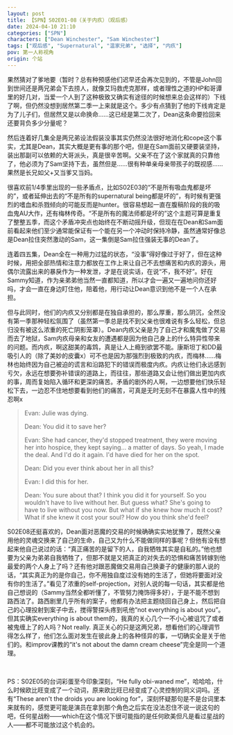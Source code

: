 ```yaml
---
layout: post
title: 【SPN】S02E01-08（关于内疚）（观后感）
date: 2024-04-10 21:10
categories: ["SPN"]
characters: ["Dean Winchester", "Sam Winchester"]
tags: ["观后感", "Supernatural", "温家兄弟", "选择", "内疚"]
pov: 第一人称视角
origin: 个站
---
```


果然猜对了爹地要（暂时？总有种预感他们迟早还会再次见到的，不管是John回到世间还是两兄弟会下去捞人，就像艾玛救虎克那样，或者理性之道的HP和哥谭里的好几对，当爱一个人到了这种极致又确实有途径的时候想来总会这样的）下线了啊，但仍然没想到居然第二季一上来就是这个。多少有点猜到了他的下线肯定是为了儿子们，但居然又是以命换命……这已经是第二次了，Dean这条命要捡回来还要背负多少分量呢？

然后连着好几集全是两兄弟设法假装没事其实仍然没法很好地消化和cope这个事实，尤其是Dean，其实大概是更有事的那个吧，但是在Sam面前又硬要装坚持，装出那副可以依赖的大哥派头，真是很辛苦啊。父亲不在了这个家就真的只靠他了，他必须为了Sam坚持下去，虽然但是……很有种单亲母亲带孩子的既视感……果然是长兄如父+又当爹又当妈。

很喜欢前1/4季里出现的一些矛盾点，比如S02E03的“不是所有吸血鬼都是坏的”，或者延伸出去的“不是所有的supernatural being都是坏的”，有时候有更强烈的嗜血和杀戮倾向的可能反而是hunter。很容易想起一直在腹稿阶段的我的吸血鬼AU大作，还有梅林传奇。“不是所有的魔法师都是坏的”这个主题可算是重复了整整五季，而这个矛盾冲突点也始终在不断动摇升级，但现在在Dean和Sam面前看起来他们至少通常能保证有一个能在另一个冲动时保持冷静，虽然通常好像总是Dean拉住突然激动的Sam，这一集倒是Sam拉住强装无事的Dean了。

连着四五集，Dean全在一种用力过猛的状态，“没事”得好像过于好了，但在这种时候，用把全部热情和注意力都放在工作上来让自己不去想痛苦和内疚的源头，用偶尔流露出来的暴戾作为一种发泄，才是在说实话，在说“不，我不好”。好在Sammy知道，作为亲弟弟他当然一直都知道，所以才会一遍又一遍地问你还好吗，才会一直在身边盯住他，陪着他，用行动让Dean意识到他不是一个人在承担。

但与此同时，他们的内疚又分别都是在独自承担的，那么厚重，那么阴沉，全然没有第一季那种轻松氛围了（虽然第一季总是找不到父亲也很难说有多么轻松，但总归没有被这么浓重的死亡阴影笼罩）。Dean内疚父亲是为了自己才和魔鬼做了交易而去了地狱，Sam内疚母亲和女友的遭遇都是因为他自己身上的什么特异性带来的问题。而内疚，啊这甜美的毒鸩，真是让人上瘾到欲罢不能。康斯坦丁和DD最吸引人的（除了美妙的皮囊x）可不也是因为那强烈到极致的内疚，而梅林……梅林也始终因为自己被迫的谎言和沿路犯下的错误而极度内疚。内疚让他们永远感到亏欠，永远在想要弥补错误的道路上，而往往，那些道路又会让他们做出更加内疚的事，周而复始陷入循环和更深的痛苦。矛盾的剧外的人啊，一边想要他们快乐轻松下去，一边忍不住地想要看到他们的痛苦，可真是无时无刻不在暴露人性中的残忍啊x

> Evan: Julie was dying.
>
> Dean: You did it to save her?
>
> Evan: She had cancer, they'd stopped treatment, they were moving her into hospice, they kept saying... a matter of days. So yeah, I made the deal. And I'd do it again. I'd have died for her on the spot.
>
> Dean: Did you ever think about her in all this?
>
> Evan: I did this for her.
>
> Dean: You sure about that? I think you did it for yourself. So you wouldn't have to live without her. But guess what? She's going to have to live without you now. But what if she knew how much it cost? What if she knew it cost your soul? How do you think she'd feel?

S02E08还挺喜欢的，Dean面对恶魔的交易的时候确确实实地犹豫了，既然父亲用他的灵魂交换来了自己的生命，自己又为什么不能做同样的事呢？但他有没有想起来他自己说过的话：“真正痛苦的是留下的人，自我牺牲其实是自私的。”他也想要为父亲为弟弟自我牺牲了，但那不就是又把真正的对失去的恐惧和痛苦转嫁到他最爱的两个人身上了吗？还有他对跟恶魔做交易用自己换妻子的健康的那人说的话，“其实真正为的是你自己，你不用独自度过没有她的生活了，但她将要面对没有你的生活了。”看见了浓重的self-projection，对别人说的每一句话，其实都是他自己想说的（Sammy当然全都听懂了，不管努力掩饰得多好），于是不能不想到路西法了。路西剧里几乎所有的案子，他都有办法把主题绕回自己身上，然后把自己的心理投射到案子中去，搅得警探头疼到吼他“not everything is about you”。但其实确实everything is about them的，我真的关心几个一不小心被诅咒了或者被鬼缠上了的人吗？Not really. 真正关心的只是这两兄弟，想看他们的心理调节得怎么样了，他们怎么面对发生在彼此身上的各种怪异的事，一切确实全是关于他们的。和improv课教的“it's not about the damn cream cheese”完全是同一个道理。

<br>

PS：S02E05的台词彩蛋至今印象深刻，“He fully obi-waned me”，哈哈哈，什么时候欧比旺变成了一个动词，原来欧比旺已经变成了心灵控制的同义词吗。还有“These aren't the droids you are looking for”，深刻怀疑那句是不是台词里本来就有的，感觉更可能是演员在拿到那个角色之后实在没法忍住不说一说这句的吧，任何星战粉——which在这个情况下很可能指的是任何欧美但凡是看过星战的人——都不可能放过这个机会的。

